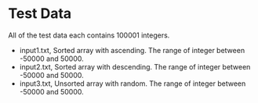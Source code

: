 # Test Data

All of the test data each contains 100001 integers.

- input1.txt, Sorted array with ascending. The range of integer between -50000 and 50000.
- input2.txt, Sorted array with descending. The range of integer between -50000 and 50000.
- input3.txt, Unsorted array with random. The range of integer between -50000 and 50000.
